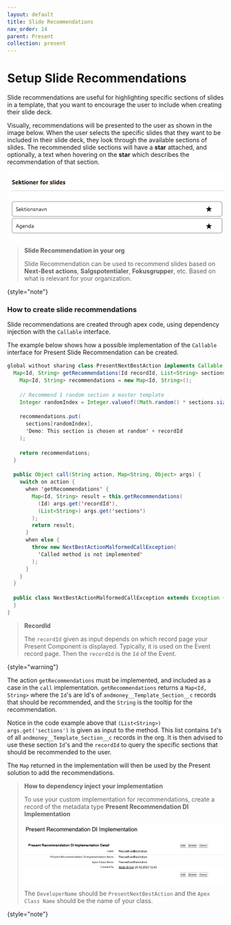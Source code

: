 ```yaml
---
layout: default
title: Slide Recommendations
nav_order: 14
parent: Present
collection: present
---
```


# Setup Slide Recommendations

Slide recommendations are useful for highlighting specific sections of slides in a template,
that you want to encourage the user to include when creating their slide deck.

Visually, recommendations will be presented to the user as shown in the image below.
When the user selects the specific slides that they want to be included in their slide deck,
they look through the available sections of slides.
The recommended slide sections will have a **star** attached,
and optionally, a text when hovering on the **star** which describes the recommendation of that section.

![Slide recommendation](/assets/images/present/present_slide_recommendation.png)

> **Slide Recommendation in your org**
> 
> Slide Recommendation can be used to recommend slides based on
> **Next-Best actions**, **Salgspotentialer**, **Fokusgrupper**,
> etc. Based on what is relevant for your organization. 
> 
{style="note"}

### How to create slide recommendations

Slide recommendations are created through apex code, using dependency injection with the `Callable` interface.

The example below shows how a possible implementation of the `Callable` interface for Present Slide Recommendation can be created.

```java
global without sharing class PresentNextBestAction implements Callable {
  Map<Id, String> getRecommendations(Id recordId, List<String> sections) {
    Map<Id, String> recommendations = new Map<Id, String>();

    // Recommend 1 random section a master template
    Integer randomIndex = Integer.valueof((Math.random() * sections.size()));

    recommendations.put(
      sections[randomIndex],
      'Demo: This section is chosen at random' + recordId
    );

    return recommendations;
  }

  public Object call(String action, Map<String, Object> args) {
    switch on action {
      when 'getRecommendations' {
        Map<Id, String> result = this.getRecommendations(
          (Id) args.get('recordId'),
          (List<String>) args.get('sections')
        );
        return result;
      }
      when else {
        throw new NextBestActionMalformedCallException(
          'Called method is not implemented'
        );
      }
    }
  }

  public class NextBestActionMalformedCallException extends Exception {
  }
}
```

> **RecordId**
>
> The `recordId` given as input depends on which record page your Present Component is displayed. Typically, it is used on the Event record page.
> Then the `recordId` is the `Id` of the Event.
>
{style="warning"}

The action `getRecommendations` must be implemented, and included as a case in the `call` implementation.
`getRecommendations` returns a `Map<Id, String>` where the `Id`'s are Id's of `andmoney__Template_Section__c` records that should be recommended,
and the `String` is the tooltip for the recommendation.

Notice in the code example above that `(List<String>) args.get('sections')` is given as input to the method.
This list contains `Id`'s of all `andmoney__Template_Section__c` records in the org.
It is then advised to use these section `Id`'s and the `recordId` to query the specific sections that should be recommended to the user.

The `Map` returned in the implementation will then be used by the Present solution to add the recommendations.

> **How to dependency inject your implementation**
>
> To use your custom implementation for recommendations, create a record of the metadata type **Present Recommendation DI Implementation**
>
> ![Present Recommendation Metadata DI](/assets/images/present/present_recommendation_metadata.png)
>
> The `DeveloperName` should be `PresentNextBestAction` and the `Apex Class Name` should be the name of your class.
>
{style="note"}
